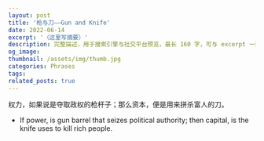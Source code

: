 ```yaml
---
layout: post
title: '枪与刀——Gun and Knife'
date: 2022-06-14
excerpt: '（这里写摘要）'
description: 完整描述，用于搜索引擎与社交平台预览，最长 160 字，可与 excerpt 一致
og_image: 
thumbnail: /assets/img/thumb.jpg
categories: Phrases
tags: 
related_posts: true
---
```


权力，如果说是夺取政权的枪杆子；那么资本，便是用来拼杀富人的刀。

- If power, is gun barrel that seizes political authority; then capital, is the knife uses to kill rich people.